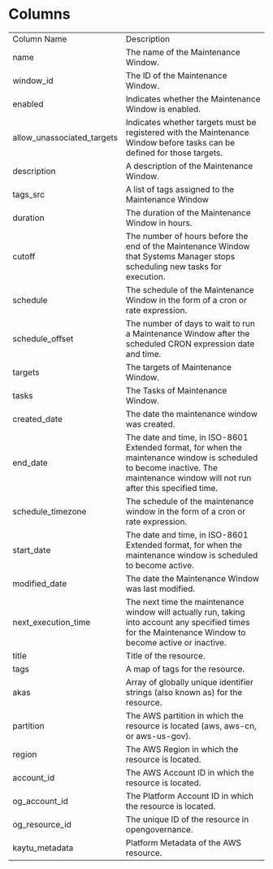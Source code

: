 # Columns  

<table>
	<tr><td>Column Name</td><td>Description</td></tr>
	<tr><td>name</td><td>The name of the Maintenance Window.</td></tr>
	<tr><td>window_id</td><td>The ID of the Maintenance Window.</td></tr>
	<tr><td>enabled</td><td>Indicates whether the Maintenance Window is enabled.</td></tr>
	<tr><td>allow_unassociated_targets</td><td>Indicates whether targets must be registered with the Maintenance Window before tasks can be defined for those targets.</td></tr>
	<tr><td>description</td><td>A description of the Maintenance Window.</td></tr>
	<tr><td>tags_src</td><td>A list of tags assigned to the Maintenance Window</td></tr>
	<tr><td>duration</td><td>The duration of the Maintenance Window in hours.</td></tr>
	<tr><td>cutoff</td><td>The number of hours before the end of the Maintenance Window that Systems Manager stops scheduling new tasks for execution.</td></tr>
	<tr><td>schedule</td><td>The schedule of the Maintenance Window in the form of a cron or rate expression.</td></tr>
	<tr><td>schedule_offset</td><td>The number of days to wait to run a Maintenance Window after the scheduled CRON expression date and time.</td></tr>
	<tr><td>targets</td><td>The targets of Maintenance Window.</td></tr>
	<tr><td>tasks</td><td>The Tasks of Maintenance Window.</td></tr>
	<tr><td>created_date</td><td>The date the maintenance window was created.</td></tr>
	<tr><td>end_date</td><td>The date and time, in ISO-8601 Extended format, for when the maintenance window is scheduled to become inactive. The maintenance window will not run after this specified time.</td></tr>
	<tr><td>schedule_timezone</td><td>The schedule of the maintenance window in the form of a cron or rate expression.</td></tr>
	<tr><td>start_date</td><td>The date and time, in ISO-8601 Extended format, for when the maintenance window is scheduled to become active.</td></tr>
	<tr><td>modified_date</td><td>The date the Maintenance Window was last modified.</td></tr>
	<tr><td>next_execution_time</td><td>The next time the maintenance window will actually run, taking into account any specified times for the Maintenance Window to become active or inactive.</td></tr>
	<tr><td>title</td><td>Title of the resource.</td></tr>
	<tr><td>tags</td><td>A map of tags for the resource.</td></tr>
	<tr><td>akas</td><td>Array of globally unique identifier strings (also known as) for the resource.</td></tr>
	<tr><td>partition</td><td>The AWS partition in which the resource is located (aws, aws-cn, or aws-us-gov).</td></tr>
	<tr><td>region</td><td>The AWS Region in which the resource is located.</td></tr>
	<tr><td>account_id</td><td>The AWS Account ID in which the resource is located.</td></tr>
	<tr><td>og_account_id</td><td>The Platform Account ID in which the resource is located.</td></tr>
	<tr><td>og_resource_id</td><td>The unique ID of the resource in opengovernance.</td></tr>
	<tr><td>kaytu_metadata</td><td>Platform Metadata of the AWS resource.</td></tr>
</table>